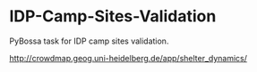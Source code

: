 # IDP-Camp-Sites-Validation

PyBossa task for IDP camp sites validation.

http://crowdmap.geog.uni-heidelberg.de/app/shelter_dynamics/
